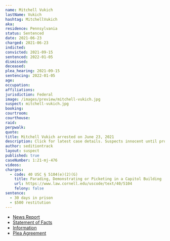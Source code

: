 ```yaml
---
name: Mitchell Vukich
lastName: Vukich
hashtag: MitchellVukich
aka:
residence: Pennsylvania
status: Sentenced
date: 2021-06-23
charged: 2021-06-23
indicted:
convicted: 2021-09-15
sentenced: 2022-01-05
dismissed:
deceased:
plea_hearing: 2021-09-15
sentencing: 2022-01-05
age:
occupation:
affiliations:
jurisdiction: Federal
image: /images/preview/mitchell-vukich.jpg
suspect: mitchell-vukich.jpg
booking:
courtroom:
courthouse:
raid:
perpwalk:
quote:
title: Mitchell Vukich arrested on June 23, 2021
description: Click for latest case details. Suspects innocent until proven guilty.
author: seditiontrack
layout: suspect
published: true
caseNumber: 1:21-mj-476
videos:
charges:
  - code: 40 USC § 5104(e)(2)(G)
    title: Parading, Demonstrating or Picketing in a Capitol Building
    url: https://www.law.cornell.edu/uscode/text/40/5104
    felony: false
sentence:
  - 30 days in prison
  - $500 restitution
---
```


- [News Report](https://triblive.com/local/westmoreland/3-more-western-pa-residents-including-scottdale-man-charged-in-capitol-riots/)
- [Statement of Facts](https://www.justice.gov/usao-dc/case-multi-defendant/file/1433346/download)
- [Information](https://www.justice.gov/usao-dc/case-multi-defendant/file/1433326/download)
- [Plea Agreement](https://www.justice.gov/usao-dc/case-multi-defendant/file/1433341/download)

